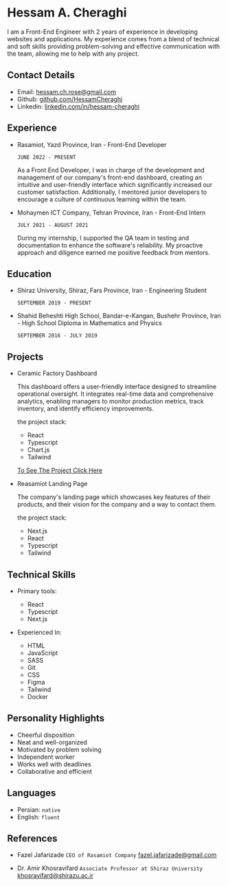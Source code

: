 # Hessam A. Cheraghi

I am a Front-End Engineer with 2 years of experience in developing websites and applications. My experience comes from a blend of technical and soft skills providing problem-solving and effective communication with the team, allowing me to help with any project.

## Contact Details

- Email: [hessam.ch.rose@gmail.com](mailto:hessam.ch.rose@gmail.com)
- Github: [github.com/HessamCheraghi](https://github.com/HessamCheraghi)
- Linkedin: [linkedin.com/in/hessam-cheraghi](https://www.linkedin.com/in/hessam-cheraghi/)

## Experience

- Rasamiot, Yazd Province, Iran - Front-End Developer

  `JUNE 2022 - PRESENT`

  As a Front End Developer, I was in charge of the development and management of our company's front-end dashboard, creating an intuitive and user-friendly interface which significantly increased our customer satisfaction. Additionally, I mentored junior developers to encourage a culture of continuous learning within the team.

- Mohaymen ICT Company, Tehran Province, Iran - Front-End Intern

  `JULY 2021 - AUGUST 2021`

  During my internship, I supported the QA team in testing and documentation to enhance the software's reliability. My proactive approach and diligence earned me positive feedback from mentors.

## Education

- Shiraz University, Shiraz, Fars Province, Iran - Engineering Student

  `SEPTEMBER 2019 - PRESENT`

- Shahid Beheshti High School, Bandar-e-Kangan, Bushehr Province, Iran - High School Diploma in Mathematics and Physics

  `SEPTEMBER 2016 - JULY 2019`

## Projects

- Ceramic Factory Dashboard

  This dashboard offers a user-friendly interface designed to streamline operational oversight. It integrates real-time data and comprehensive analytics, enabling managers to monitor production metrics, track inventory, and identify efficiency improvements.

  the project stack:

  - React
  - Typescript
  - Chart.js
  - Tailwind

  [To See The Project Click Here](https://hessamcheraghi.github.io/Rasam-Ceramic/#/app)

- Reasamiot Landing Page

  The company's landing page which showcases key features of their products, and their vision for the company and a way to contact them.

  the project stack:

  - Next.js
  - React
  - Typescript
  - Tailwind

## Technical Skills

- Primary tools:

  - React
  - Typescript
  - Next.js

- Experienced In:

  - HTML
  - JavaScript
  - SASS
  - Git
  - CSS
  - Figma
  - Tailwind
  - Docker

## Personality Highlights

- Cheerful disposition
- Neat and well-organized
- Motivated by problem solving
- Independent worker
- Works well with deadlines
- Collaborative and efficient

## Languages

- Persian: `native`
- English: `fluent`

## References

- Fazel Jafarizade `CEO of Rasamiot Company` [fazel.jafarizade@gmail.com](mailto:fazel.jafarizade@gmail.com)

- Dr. Amir Khosravifard `Associate Professor at Shiraz University` [khosravifard@shirazu.ac.ir](mailto:khosravifard@shirazu.ac.ir)
